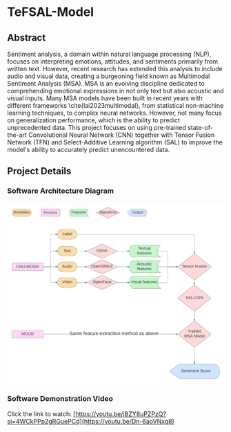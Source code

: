 # TeFSAL-Model

## Abstract
Sentiment analysis, a domain within natural language processing (NLP), focuses on interpreting emotions, attitudes, and sentiments primarily from written text. However, recent research has extended this analysis to include audio and visual data, creating a burgeoning field known as Multimodal Sentiment Analysis (MSA). MSA is an evolving discipline dedicated to comprehending emotional expressions in not only text but also acoustic and visual inputs. Many MSA models have been built in recent years with different frameworks \cite{lai2023multimodal}, from statistical non-machine learning techniques, to complex neural networks. However, not many focus on generalization performance, which is the ability to predict unprecedented data. This project focuses on using pre-trained state-of-the-art Convolutional Neural Network (CNN) together with Tensor Fusion Network (TFN) and Select-Additive Learning algorithm (SAL) to improve the
model's ability to accurately predict unencountered data. 

## Project Details
### Software Architecture Diagram
![Software Architecture Diagram](./software_arch_diagram.png)

### Software Demonstration Video
Click the link to watch: [https://youtu.be/jBZY8uPZPzQ?si=4WCkPPp2gRGuePCd](https://youtu.be/Dn-6aoVNxg8)


